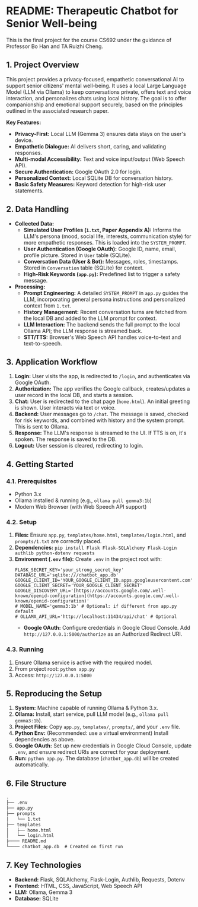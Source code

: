 # README: Therapeutic Chatbot for Senior Well-being

This is the final project for the course CS692 under the guidance of Professor Bo Han and TA Ruizhi Cheng.

## 1. Project Overview

This project provides a privacy-focused, empathetic conversational AI to support senior citizens' mental well-being. It uses a local Large Language Model (LLM via Ollama) to keep conversations private, offers text and voice interaction, and personalizes chats using local history. The goal is to offer companionship and emotional support securely, based on the principles outlined in the associated research paper.

**Key Features:**
* **Privacy-First:** Local LLM (Gemma 3) ensures data stays on the user's device.
* **Empathetic Dialogue:** AI delivers short, caring, and validating responses.
* **Multi-modal Accessibility:** Text and voice input/output (Web Speech API).
* **Secure Authentication:** Google OAuth 2.0 for login.
* **Personalized Context:** Local SQLite DB for conversation history.
* **Basic Safety Measures:** Keyword detection for high-risk user statements.

## 2. Data Handling

* **Collected Data:**
    * **Simulated User Profiles (`1.txt`, Paper Appendix A):** Informs the LLM's persona (mood, social life, interests, communication style) for more empathetic responses. This is loaded into the `SYSTEM_PROMPT`.
    * **User Authentication (Google OAuth):** Google ID, name, email, profile picture. Stored in `User` table (SQLite).
    * **Conversation Data (User & Bot):** Messages, roles, timestamps. Stored in `Conversation` table (SQLite) for context.
    * **High-Risk Keywords (`app.py`):** Predefined list to trigger a safety message.
* **Processing:**
    * **Prompt Engineering:** A detailed `SYSTEM_PROMPT` in `app.py` guides the LLM, incorporating general persona instructions and personalized context from `1.txt`.
    * **History Management:** Recent conversation turns are fetched from the local DB and added to the LLM prompt for context.
    * **LLM Interaction:** The backend sends the full prompt to the local Ollama API; the LLM response is streamed back.
    * **STT/TTS:** Browser's Web Speech API handles voice-to-text and text-to-speech.

## 3. Application Workflow

1.  **Login:** User visits the app, is redirected to `/login`, and authenticates via Google OAuth.
2.  **Authorization:** The app verifies the Google callback, creates/updates a user record in the local DB, and starts a session.
3.  **Chat:** User is redirected to the chat page (`home.html`). An initial greeting is shown. User interacts via text or voice.
4.  **Backend:** User messages go to `/chat`. The message is saved, checked for risk keywords, and combined with history and the system prompt. This is sent to Ollama.
5.  **Response:** The LLM's response is streamed to the UI. If TTS is on, it's spoken. The response is saved to the DB.
6.  **Logout:** User session is cleared, redirecting to login.

## 4. Getting Started

### 4.1. Prerequisites
* Python 3.x
* Ollama installed & running (e.g., `ollama pull gemma3:1b`)
* Modern Web Browser (with Web Speech API support)

### 4.2. Setup
1.  **Files:** Ensure `app.py`, `templates/home.html`, `templates/login.html`, and `prompts/1.txt` are correctly placed.
2.  **Dependencies:** `pip install Flask Flask-SQLAlchemy Flask-Login authlib python-dotenv requests`
3.  **Environment (`.env` file):** Create `.env` in the project root with:
    ```env
    FLASK_SECRET_KEY='your_strong_secret_key'
    DATABASE_URL='sqlite:///chatbot_app.db'
    GOOGLE_CLIENT_ID='YOUR_GOOGLE_CLIENT_ID.apps.googleusercontent.com'
    GOOGLE_CLIENT_SECRET='YOUR_GOOGLE_CLIENT_SECRET'
    GOOGLE_DISCOVERY_URL='[https://accounts.google.com/.well-known/openid-configuration](https://accounts.google.com/.well-known/openid-configuration)'
    # MODEL_NAME='gemma3:1b' # Optional: if different from app.py default
    # OLLAMA_API_URL='http://localhost:11434/api/chat' # Optional
    ```
    * **Google OAuth:** Configure credentials in Google Cloud Console. Add `http://127.0.0.1:5000/authorize` as an Authorized Redirect URI.

### 4.3. Running
1.  Ensure Ollama service is active with the required model.
2.  From project root: `python app.py`
3.  Access: `http://127.0.0.1:5000`

## 5. Reproducing the Setup

1.  **System:** Machine capable of running Ollama & Python 3.x.
2.  **Ollama:** Install, start service, pull LLM model (e.g., `ollama pull gemma3:1b`).
3.  **Project Files:** Copy `app.py`, `templates/`, `prompts/`, and your `.env` file.
4.  **Python Env:** (Recommended: use a virtual environment) Install dependencies as above.
5.  **Google OAuth:** Set up new credentials in Google Cloud Console, update `.env`, and ensure redirect URIs are correct for your deployment.
6.  **Run:** `python app.py`. The database (`chatbot_app.db`) will be created automatically.

## 6. File Structure

```markdown
.
├── .env
├── app.py
├── prompts
│   └── 1.txt
├── templates
│   ├── home.html
│   └── login.html
├──── README.md
└──── chatbot_app.db  # Created on first run
```     
## 7. Key Technologies

* **Backend:** Flask, SQLAlchemy, Flask-Login, Authlib, Requests, Dotenv
* **Frontend:** HTML, CSS, JavaScript, Web Speech API
* **LLM:** Ollama, Gemma 3
* **Database:** SQLite
